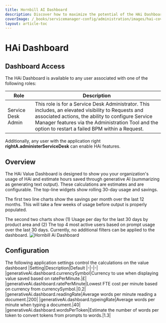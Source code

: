 ```yaml
---
title: Hornbill AI Dashboard
description: Discover how to maximize the potential of the HAi Dashboard in your organization with roles tailored to your needs. Get insights on usage statistics, estimated hours saved through generative AI, and track your organization's performance over time. Learn about the key features and application settings that drive the value dashboard, providing valuable metrics for decision-making and efficiency improvements.
coverImage: /_books/servicemanager-config/administration/images/hai-cover.jpg
layout: article-toc
---
```

# HAi Dashboard
## Dashboard Access
The HAi Dashboard is available to any user associated with one of the following roles: 

|Role|Description|
|-|-|
|Service Desk Admin|This role is for a Service Desk Administrator. This includes, an elevated visibility to Requests and associated actions, the ability to configure Service Manager features via the Administration Tool and the option to restart a failed BPM within a Request.|

Additionally, any user with the application right **rightA.administerServiceDesk** can enable HAi features.

## Overview
The HAi Value Dashboard is designed to show you your organization's usage of HAi and estimate hours saved through generative AI (summarizing as generating text output). These calculations are estimates and are configurable. The top-line widgets show rolling 30-day usage and savings.

The first two line charts show the savings per month over the last 12 months. This will take a few weeks of usage before output is properly populated.

The second two charts show (1) Usage per day for the last 30 days by product area and (2) The top 4 most active users based on prompt usage over the last 30 days.
Currently, no additional filters can be applied to the dashboard. 
<img src="/_books/servicemanager-config/administration/images/hai-dashboard.png" alt="Hornbill Ai Dashboard" ></img>



## Configuration
The following application settings control the calculations on the value dashboard
|Setting|Description|Default
|-|-|-|
|generativeAi.dashboard.currencySymbol|Currency to use when displaying value saved based on ratePerMinute.|£|
|generativeAi.dashboard.ratePerMinute|Lowest FTE cost per minute based on currency from currencySymbol.|0.2|
|generativeAi.dashboard.readingRate|Average words per minute reading a document.|200|
|generativeAi.dashboard.typeingRate|Average words per minute when typing a document.|40|
|generativeAi.dashboard.wordsPerToken|Estimate the number of words per token to convert tokens from prompts to words.|1.3|
